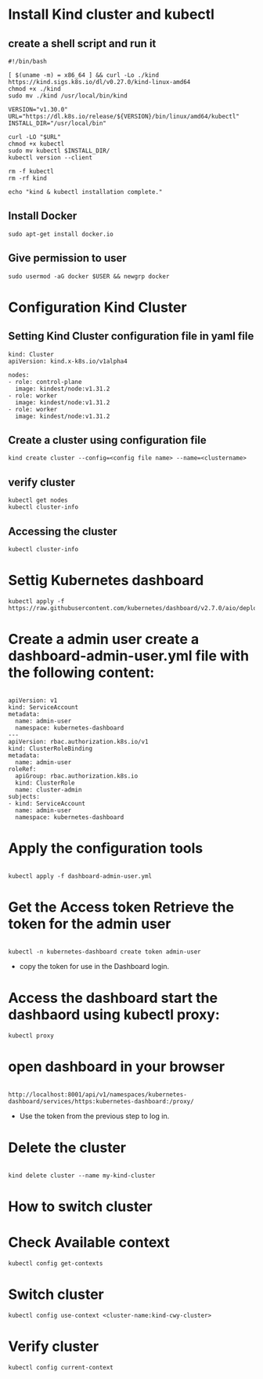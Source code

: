 # Install Kind cluster and kubectl 
## create a shell script and run it
```
#!/bin/bash

[ $(uname -m) = x86_64 ] && curl -Lo ./kind https://kind.sigs.k8s.io/dl/v0.27.0/kind-linux-amd64
chmod +x ./kind
sudo mv ./kind /usr/local/bin/kind

VERSION="v1.30.0"
URL="https://dl.k8s.io/release/${VERSION}/bin/linux/amd64/kubectl"
INSTALL_DIR="/usr/local/bin"

curl -LO "$URL"
chmod +x kubectl
sudo mv kubectl $INSTALL_DIR/
kubectl version --client

rm -f kubectl
rm -rf kind

echo "kind & kubectl installation complete."
```
## Install Docker 
``` 
sudo apt-get install docker.io
```
## Give permission to user 
```
sudo usermod -aG docker $USER && newgrp docker
```
# Configuration Kind Cluster
## Setting Kind Cluster configuration file in yaml file
```
kind: Cluster
apiVersion: kind.x-k8s.io/v1alpha4

nodes:
- role: control-plane
  image: kindest/node:v1.31.2
- role: worker
  image: kindest/node:v1.31.2
- role: worker
  image: kindest/node:v1.31.2
```

## Create a cluster using configuration file 
```
kind create cluster --config=<config file name> --name=<clustername>
```
## verify cluster 
```
kubectl get nodes
kubectl cluster-info
```
## Accessing the cluster 
```
kubectl cluster-info
```
# Settig Kubernetes dashboard 
```
kubectl apply -f https://raw.githubusercontent.com/kubernetes/dashboard/v2.7.0/aio/deploy/recommended.yaml
```

# Create a admin user create a dashboard-admin-user.yml file with the following content:
```

apiVersion: v1
kind: ServiceAccount
metadata:
  name: admin-user
  namespace: kubernetes-dashboard
---
apiVersion: rbac.authorization.k8s.io/v1
kind: ClusterRoleBinding
metadata:
  name: admin-user
roleRef:
  apiGroup: rbac.authorization.k8s.io
  kind: ClusterRole
  name: cluster-admin
subjects:
- kind: ServiceAccount
  name: admin-user
  namespace: kubernetes-dashboard

```

# Apply the configuration tools
```

kubectl apply -f dashboard-admin-user.yml
```
# Get the Access token Retrieve the token for the admin user
```

kubectl -n kubernetes-dashboard create token admin-user
```
- copy the token for use in the Dashboard login.

# Access the dashboard start the dashbaord using kubectl proxy:
```
kubectl proxy
```
# open dashboard in your browser 
```

http://localhost:8001/api/v1/namespaces/kubernetes-dashboard/services/https:kubernetes-dashboard:/proxy/
```
- Use the token from the previous step to log in.

# Delete the cluster 
```

kind delete cluster --name my-kind-cluster
```



# How to switch cluster 
# Check Available context 
```
kubectl config get-contexts

```
# Switch cluster 
```
kubectl config use-context <cluster-name:kind-cwy-cluster>
```
# Verify cluster 
```
kubectl config current-context
```

